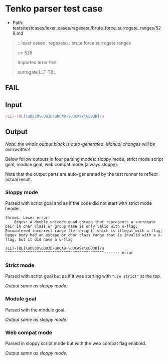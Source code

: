 # Tenko parser test case

- Path: tests/testcases/lexer_cases/regexesu/brute_force_surrogate_ranges/528.md

> :: lexer cases : regexesu : brute force surrogate ranges
>
> ::> 528
>
> Imported lexer test
>
> surrogate LLT-TBL

## FAIL

## Input

`````js
/LLT-TBL[\uD83D\uD83D\uDCA9-\uDCA9x\uD83D]/u
`````

## Output

_Note: the whole output block is auto-generated. Manual changes will be overwritten!_

Below follow outputs in four parsing modes: sloppy mode, strict mode script goal, module goal, web compat mode (always sloppy).

Note that the output parts are auto-generated by the test runner to reflect actual result.

### Sloppy mode

Parsed with script goal and as if the code did not start with strict mode header.

`````
throws: Lexer error!
    Regex: A double unicode quad escape that represents a surrogate pair in char class or group name is only valid with u-flag; Encountered incorrect range (left>right) which is illegal with u-flag; Regex body had an escape or char class range that is invalid with a u-flag, but it did have a u-flag

/LLT-TBL[\uD83D\uD83D\uDCA9-\uDCA9x\uD83D]/u
^^^^^^^^^^^^^^^^^^^^^^^^^^^^^^^^^^^^^^^^^^^^------- error
`````

### Strict mode

Parsed with script goal but as if it was starting with `"use strict"` at the top.

_Output same as sloppy mode._

### Module goal

Parsed with the module goal.

_Output same as sloppy mode._

### Web compat mode

Parsed in sloppy script mode but with the web compat flag enabled.

_Output same as sloppy mode._
